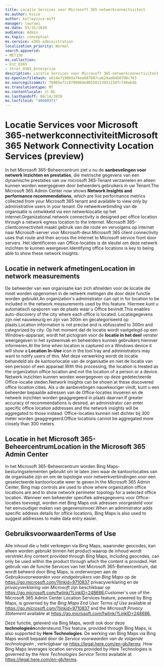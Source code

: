 ```yaml
---
title: Locatie Services voor Microsoft 365-netwerkconnectiviteit
ms.author: kvice
author: kelleyvice-msft
manager: laurawi
ms.date: 03/31/2020
audience: Admin
ms.topic: conceptual
ms.service: o365-administration
localization_priority: Normal
search.appverid:
- MET150
ms.collection:
- Ent_O365
- Strat_O365_Enterprise
description: Locatie Services voor Microsoft 365-netwerkconnectiviteit
ms.openlocfilehash: e614e719069a74ea087b07ca624ae0450790c763
ms.sourcegitcommit: 79065e72c0799064e9055022393113dfcf40eb4b
ms.translationtype: MT
ms.contentlocale: nl-NL
ms.lasthandoff: 08/14/2020
ms.locfileid: "46689371"
---
```

# <a name="microsoft-365-network-connectivity-location-services-preview"></a><span data-ttu-id="c62fb-103">Locatie Services voor Microsoft 365-netwerkconnectiviteit</span><span class="sxs-lookup"><span data-stu-id="c62fb-103">Microsoft 365 Network Connectivity Location Services (preview)</span></span>

<span data-ttu-id="c62fb-104">In het Microsoft 365-Beheercentrum ziet u nu de **aanbevelingen voor netwerk inzichten en prestaties**, die metrische gegevens van een dynamische prestaties van uw microsoft 365-Tenant verzamelen en alleen kunnen worden weergegeven door beheerders gebruikers in uw Tenant.</span><span class="sxs-lookup"><span data-stu-id="c62fb-104">The Microsoft 365 Admin Center now shows **Network Insights and performance recommendations**, which are live performance metrics collected from your Microsoft 365 tenant and available to view only by administrative users in your tenant.</span></span> <span data-ttu-id="c62fb-105">De netwerkverbinding van de organisatie is ontwikkeld via een netwerklocatie op het internet.</span><span class="sxs-lookup"><span data-stu-id="c62fb-105">Organizational network connectivity is designed per office location through a network egress location to the Internet.</span></span> <span data-ttu-id="c62fb-106">Microsoft 365-clientconnectiviteit maakt gebruik van die route en vervolgens op internet naar Microsoft-server voor Microsoft-deur.</span><span class="sxs-lookup"><span data-stu-id="c62fb-106">Microsoft 365 client connectivity uses that route and then across the Internet to Microsoft service front door servers.</span></span> <span data-ttu-id="c62fb-107">Het identificeren van Office-locaties is de sleutel om deze netwerk inzichten te kunnen weergeven.</span><span class="sxs-lookup"><span data-stu-id="c62fb-107">Identifying office locations is key to being able to show these network insights.</span></span>

## <a name="location-in-network-measurements"></a><span data-ttu-id="c62fb-108">Locatie in netwerk afmetingen</span><span class="sxs-lookup"><span data-stu-id="c62fb-108">Location in network measurements</span></span>

<span data-ttu-id="c62fb-109">De beheerder van een organisatie kan zich afmelden voor de locatie die moet worden opgenomen in de netwerk metingen die door deze functie worden gebruikt.</span><span class="sxs-lookup"><span data-stu-id="c62fb-109">An organization's administrator can opt in for location to be included in the network measurements used by this feature.</span></span> <span data-ttu-id="c62fb-110">Hiermee kunt u automatisch opsporen van de plaats waar u Office bevindt.</span><span class="sxs-lookup"><span data-stu-id="c62fb-110">This enables auto-discovery of the city where each office is located.</span></span> <span data-ttu-id="c62fb-111">Locatiegegevens zijn niet nauwkeurig en zijn van 300m en gecategoriseerd op plaats.</span><span class="sxs-lookup"><span data-stu-id="c62fb-111">Location information is not precise and is obfuscated to 300m and categorized by city.</span></span> <span data-ttu-id="c62fb-112">Op het moment dat de locatie wordt vastgelegd op een Windows-apparaat, wordt het pictogram voor de **locatie in het deel** venster weergegeven in het systeemvak en beheerders kunnen gebruikers hierover informeren.</span><span class="sxs-lookup"><span data-stu-id="c62fb-112">At the time when location is captured on a Windows device it will show a **Location In-Use** icon in the tool tray and administrators may want to notify users of this.</span></span> <span data-ttu-id="c62fb-113">Met deze verwerking wordt de locatie behandeld als de kantoorlocatie van de organisatie en niet de locatie van een persoon of een apparaat.</span><span class="sxs-lookup"><span data-stu-id="c62fb-113">With this processing, the location is treated as the organization office location and not the location of a person or a device.</span></span> <span data-ttu-id="c62fb-114">Netwerk inzichten kunnen worden weergegeven op deze gedetecteerde Office-locatie steden.</span><span class="sxs-lookup"><span data-stu-id="c62fb-114">Network insights can be shown at these discovered office location cities.</span></span> <span data-ttu-id="c62fb-115">Als u de aanbevelingen nauwkeuriger vindt, kunt u een beheerder bepaalde adressen van de Office-locaties invoeren en de netwerk inzichten worden geaggregeerd in plaats daarvan.</span><span class="sxs-lookup"><span data-stu-id="c62fb-115">If greater accuracy of recommendations is desired, an administrator can enter specific office location addresses and the network insights will be aggregated to those instead.</span></span> <span data-ttu-id="c62fb-116">Office-locaties kunnen niet dichter bij 300 meter worden geaggregeerd.</span><span class="sxs-lookup"><span data-stu-id="c62fb-116">Office locations cannot be aggregated more closely than 300 meters.</span></span>

## <a name="location-in-the-microsoft-365-admin-center"></a><span data-ttu-id="c62fb-117">Locatie in het Microsoft 365-Beheercentrum</span><span class="sxs-lookup"><span data-stu-id="c62fb-117">Location in the Microsoft 365 Admin Center</span></span>

<span data-ttu-id="c62fb-118">In het Microsoft 365-Beheercentrum worden Bing Maps-besturingselementen gebruikt om te laten zien waar de kantoorlocaties van de organisatie zijn en om de topologie voor netwerkverbindingen voor een geselecteerde kantoorlocatie weer te geven.</span><span class="sxs-lookup"><span data-stu-id="c62fb-118">In the Microsoft 365 Admin Center, Bing map controls are used to show where organization office locations are and to show network perimeter topology for a selected office location.</span></span> <span data-ttu-id="c62fb-119">Wanneer een beheerder specifiek adresgegevens voor Office-locaties toevoegt, worden met Bing Maps ook adressen voorgesteld voor het eenvoudiger maken van gegevensinvoer.</span><span class="sxs-lookup"><span data-stu-id="c62fb-119">When an administrator adds specific address details for office locations, Bing Maps is also used to suggest addresses to make data entry easier.</span></span>

## <a name="terms-of-use"></a><span data-ttu-id="c62fb-120">Gebruiksvoorwaarden</span><span class="sxs-lookup"><span data-stu-id="c62fb-120">Terms of Use</span></span>

<span data-ttu-id="c62fb-121">Alle inhoud die u hebt verkregen via Bing Maps, waaronder geocodes, kan alleen worden gebruikt binnen het product waarop de inhoud wordt verstrekt.</span><span class="sxs-lookup"><span data-stu-id="c62fb-121">Any content provided through Bing Maps, including geocodes, can only be used within the product through which the content is provided.</span></span> <span data-ttu-id="c62fb-122">Het gebruik van de functie Services van het Microsoft 365-Beheercentrum, dat wordt beheerd door Bing Maps, is onderworpen aan de _Gebruiksvoorwaarden voor eindgebruikers van Bing Maps_ op de <https://go.microsoft.com/?linkid=9710837> privacyverklaring en de _privacyverklaring van Microsoft_ zijn beschikbaar op <https://go.microsoft.com/fwlink/?LinkID=248686.></span><span class="sxs-lookup"><span data-stu-id="c62fb-122">Customer's use of the Microsoft 365 Admin Center Location Services feature, powered by Bing Maps, is governed by the _Bing Maps End User Terms of Use_ available at <https://go.microsoft.com/?linkid=9710837> and the _Microsoft Privacy Statement_ available at <https://go.microsoft.com/fwlink/?LinkID=248686.></span></span>

<span data-ttu-id="c62fb-123">Deze functie, geleverd via Bing Maps, wordt ook door deze **technologieën**ondersteund.</span><span class="sxs-lookup"><span data-stu-id="c62fb-123">This feature, provided through Bing Maps, is also supported by **Here Technologies**.</span></span> <span data-ttu-id="c62fb-124">De werking van Bing Maps via Bing Maps wordt bepaald door de _Service voorwaarden van de volgende technologieën_ , verkrijgbaar op <https://legal.here.com/en-gb/terms> .</span><span class="sxs-lookup"><span data-stu-id="c62fb-124">How Bing Maps leverages location services provided by Here Technologies is governed by the _Here Technologies Service Terms_ available at <https://legal.here.com/en-gb/terms>.</span></span>
